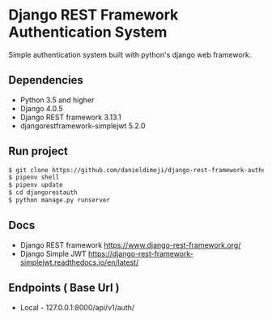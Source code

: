 # Django REST Framework Authentication System
Simple authentication system built with python's django web framework.

## Dependencies

* Python 3.5 and higher
* Django 4.0.5
* Django REST framework 3.13.1
* djangorestframework-simplejwt 5.2.0

## Run project

``` bash
$ git clone https://github.com/danieldimeji/django-rest-framework-authentication.git
$ pipenv shell
$ pipenv update
$ cd djangorestauth
$ python manage.py runserver
```
## Docs

* Django REST framework https://www.django-rest-framework.org/
* Django Simple JWT https://django-rest-framework-simplejwt.readthedocs.io/en/latest/

## Endpoints ( Base Url )

* Local - 127.0.0.1:8000/api/v1/auth/
